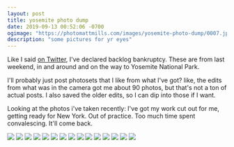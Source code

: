 ```yaml
---
layout: post
title: yosemite photo dump
date: 2019-09-13 00:52:06 -0700
ogimage: "https://photomattmills.com/images/yosemite-photo-dump/0007.jpg"
description: "some pictures for yr eyes"
---
```


Like I said [on Twitter](https://twitter.com/photomattmills/status/1172295823629008896), I've declared backlog bankruptcy. These are from last weekend, in and around and on the way to Yosemite National Park.

I'll probably just post photosets that I like from what I've got? like, the edits from what was in the camera got me about 90 photos, but that's not a ton of actual posts. I also saved the older edits, so I can dip into those if I want. 

Looking at the photos i've taken recently: I've got my work cut out for me, getting ready for New York. Out of practice. Too much time spent convalescing. It'll come back.

<!-- <span style="display:block;" class="center"> -->
  ![](https://photomattmills.com/images/yosemite-photo-dump/0001.jpg)
<span class="caption"></span>
![](https://photomattmills.com/images/yosemite-photo-dump/0002.jpg)
<span class="caption"></span>
![](https://photomattmills.com/images/yosemite-photo-dump/0003.jpg)
<span class="caption"></span>
![](https://photomattmills.com/images/yosemite-photo-dump/0004.jpg)
<span class="caption"></span>
![](https://photomattmills.com/images/yosemite-photo-dump/0005.jpg)
<span class="caption"></span>
![](https://photomattmills.com/images/yosemite-photo-dump/0006.jpg)
<span class="caption"></span>
![](https://photomattmills.com/images/yosemite-photo-dump/0007.jpg)
<span class="caption"></span>
![](https://photomattmills.com/images/yosemite-photo-dump/0008.jpg)
<span class="caption"></span>
![](https://photomattmills.com/images/yosemite-photo-dump/0009.jpg)
<span class="caption"></span>
![](https://photomattmills.com/images/yosemite-photo-dump/0010.jpg)
<span class="caption"></span>
![](https://photomattmills.com/images/yosemite-photo-dump/0011.jpg)
<span class="caption"></span>
![](https://photomattmills.com/images/yosemite-photo-dump/0012.jpg)
<span class="caption"></span>
![](https://photomattmills.com/images/yosemite-photo-dump/0013.jpg)
<span class="caption"></span>
![](https://photomattmills.com/images/yosemite-photo-dump/0014.jpg)
<span class="caption"></span>
![](https://photomattmills.com/images/yosemite-photo-dump/0015.jpg)
<span class="caption"></span>
</span>
